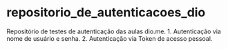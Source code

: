 # repositorio_de_autenticacoes_dio
Repositório de testes de autenticação das aulas dio.me.
	1. Autenticação via nome de usuário e senha.
	2. Autenticação via Token de acesso pessoal.